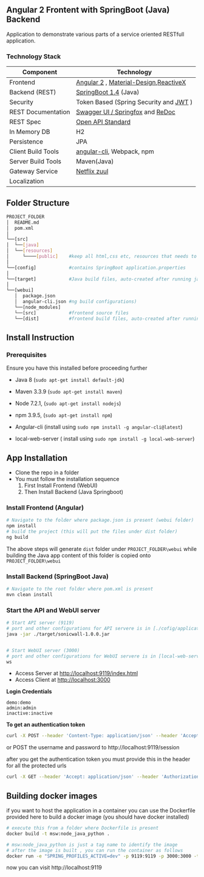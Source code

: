 ## Angular 2 Frontent with SpringBoot (Java) Backend
Application to demonstrate various parts of a service oriented RESTfull application. 

### Technology Stack
Component         | Technology
---               | ---
Frontend          | [Angular 2](https://github.com/angular/angular) , [Material-Design](https://github.com/angular/material2),[ReactiveX]()  
Backend (REST)    | [SpringBoot 1.4](https://projects.spring.io/spring-boot) (Java)
Security          | Token Based (Spring Security and [JWT](https://github.com/auth0/java-jwt) )
REST Documentation| [Swagger UI / Springfox](https://github.com/springfox/springfox) and [ReDoc](https://github.com/Rebilly/ReDoc)
REST Spec         | [Open API Standard](https://www.openapis.org/) 
In Memory DB      | H2 
Persistence       | JPA
Client Build Tools| [angular-cli](https://github.com/angular/angular-cli), Webpack, npm
Server Build Tools| Maven(Java)
Gateway Service   | [Netflix zuul](https://github.com/Netflix/zuul)
Localization      | <Pending>     

## Folder Structure
```bash
PROJECT_FOLDER
│  README.md
│  pom.xml           
│
└──[src]      
│  └──[java]      
│  └──[resources]
│     └────[public]    #keep all html,css etc, resources that needs to be exposed to user without security
│
└──[config]            #contains SpringBoot application.properties
│
└──[target]            #Java build files, auto-created after running java build: mvn install
│
└──[webui]
   │  package.json     
   │  angular-cli.json #ng build configurations)
   └──[node_modules]
   └──[src]            #frontend source files
   └──[dist]           #frontend build files, auto-created after running angular build: ng -build

```

## Install Instruction

### Prerequisites
Ensure you have this installed before proceeding further
- Java 8       (`sudo apt-get install default-jdk`)
- Maven 3.3.9  (`sudo apt-get install maven`) 
- Node 7.2.1,  (`sudo apt-get install nodejs`) 
- npm 3.9.5,   (`sudo apt-get install npm`) 

- Angular-cli (install using `sudo npm install -g angular-cli@latest`)
- local-web-server ( install using `sudo npm install -g local-web-server`)


## App Installation
- Clone the repo in a folder
- You must follow the installation sequence 
    1. First Install Frontend (WebUI)
    2. Then Install Backend  (Java Springboot)


### Install Frontend (Angular)

```bash
# Navigate to the folder where package.json is present (webui folder)
npm install
# build the project (this will put the files under dist folder)
ng build
```
The above steps will generate `dist` folder under `PROJECT_FOLDER\webui`
while building the Java app content of this folder is copied onto `PROJECT_FOLDER\webui`


### Install Backend (SpringBoot Java)
```bash
# Navigate to the root folder where pom.xml is present 
mvn clean install
```


### Start the API and WebUI server ###
```bash
# Start API server (9119)
# port and other configurations for API servere is in [./cofig/application.properties](https://github.com/mrin9/Angular2_SpringBoot/blob/master/config/application.properties) file
java -jar ./target/sonicwall-1.0.0.jar


# Start WebUI server (3000)
# port and other configurations for WebUI servere is in [local-web-server.json](https://github.com/mrin9/Angular2_SpringBoot/blob/master/.local-web-server.json) 
ws

```

- Access Server at <http://localhost:9119/index.html>
- Access Client at <http://localhost:3000>

**Login Credentials**
```
demo:demo
admin:admin
inactive:inactive
```

**To get an authentication token** 

```bash
curl -X POST --header 'Content-Type: application/json' --header 'Accept: application/json' -d '{"username": "demo", "password": "demo" }' 'http://localhost:9119/session'
```
or POST the username and password to http://localhost:9119/session


after you get the authentication token you must provide this in the header for all the protected urls 

```bash
curl -X GET --header 'Accept: application/json' --header 'Authorization: [replace this with token ]' 'http://localhost:9119/version'
```


## Building docker images

if you want to host the application in a container you can use the Dockerfile provided here 
to build a docker image (you should have docker installed)
```bash
# execute this from a folder where Dockerfile is present
docker build -t msw:node_java_python .

# msw:node_java_python is just a tag name to identify the image
# after the image is built , you can run the container as follows
docker run -e "SPRING_PROFILES_ACTIVE=dev" -p 9119:9119 -p 3000:3000 -t msw:node_java_python
```
now you can visit http://localhost:9119
